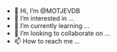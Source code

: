 - 👋 Hi, I’m @MOTJEVDB
- 👀 I’m interested in ...
- 🌱 I’m currently learning ...
- 💞️ I’m looking to collaborate on ...
- 📫 How to reach me ...

<!---
MOTJEVDB/MOTJEVDB is a ✨ special ✨ repository because its `README.md` (this file) appears on your GitHub profile.
You can click the Preview link to take a look at your changes.
--->
